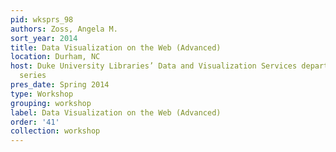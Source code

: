 ```yaml
---
pid: wksprs_98
authors: Zoss, Angela M.
sort_year: 2014
title: Data Visualization on the Web (Advanced)
location: Durham, NC
host: Duke University Libraries’ Data and Visualization Services department workshop
  series
pres_date: Spring 2014
type: Workshop
grouping: workshop
label: Data Visualization on the Web (Advanced)
order: '41'
collection: workshop
---
```

